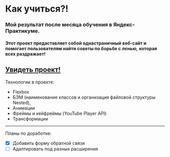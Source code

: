 # Как учиться?!
### Мой результат после месяца обучения в Яндекс-Практикуме.  
#### Этот проект предаставляет собой однастраничный веб-сайт и помогает пользователям найти советы по борьбе с _ленью,_ которая всех раздражает!   
[Увидеть проект!](https://otkazano.github.io/how-to-learn/) 
-----
Технологии в проекте:  
* Flexbox
* БЭМ (наименование классов и организация файловой структуры Nested),
* Анимации
* Фреймы и кейфреймы (YouTube Player API)
* Трансформации
-----
Планы по доработке:
- [X] Добавить форму обратной связи
- [ ] Адаптировать под разные расширения
